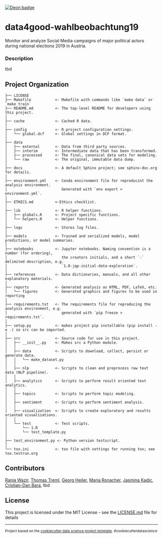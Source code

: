 [![Deon badge](https://img.shields.io/badge/ethics%20checklist-deon-brightgreen.svg?style=popout-square)](http://deon.drivendata.org/)

data4good-wahlbeobachtung19
==============================

Monitor and analyze Social Media campaigns of major political actors during national elections 2019 in Austria.


### Description

tbd


Project Organization
------------

    ├── LICENSE
    ├── Makefile           <- Makefile with commands like `make data` or `make train`
    ├── README.md          <- The top-level README for developers using this project.
    │
    ├── cache              <- Cached R data.
    │
    ├── config             <- R project configuration settings.
    │   └── global.dcf     <- Global settings in DCF format.
    │
    ├── data
    │   ├── external       <- Data from third party sources.
    │   ├── interim        <- Intermediate data that has been transformed.
    │   ├── processed      <- The final, canonical data sets for modeling.
    │   └── raw            <- The original, immutable data dump.
    │
    ├── docs               <- A default Sphinx project; see sphinx-doc.org for details.
    │
    ├── environment.yml    <- Conda environment file for reproducint the analysis environment.
    │                         Generated with `env export > environment.yml`.
    │
    ├── ETHICS.md          <-Ethics checklist.
    │
    ├── lib                <- R helper functions.
    │   ├── globals.R      <- Project specific functions.
    │   └── helpers.R      <- Helper functions.
    │
    ├── logs               <- Stores log files.
    │
    ├── models             <- Trained and serialized models, model predictions, or model summaries.
    │
    ├── notebooks          <- Jupyter notebooks. Naming convention is a number (for ordering),
    │                         the creators initials, and a short `-` delimited description, e.g.
    │                         `1.0-jqp-initial-data-exploration`.
    │
    ├── references         <- Data dictionaries, manuals, and all other explanatory materials.
    │
    ├── reports            <- Generated analysis as HTML, PDF, LaTeX, etc.
    │   └── figures        <- Generated graphics and figures to be used in reporting
    │
    ├── requirements.txt   <- The requirements file for reproducing the analysis environment, e.g.
    │                         generated with `pip freeze > requirements.txt`.
    │
    ├── setup.py           <- makes project pip installable (pip install -e .) so src can be imported.
    │
    ├── src                <- Source code for use in this project.
    │   ├── __init__.py    <- Makes src a Python module.
    │   │
    │   ├── data           <- Scripts to download, collect, persist or generate data.
    │   │   └── make_dataset.py
    │   │
    │   ├── nlp            <- Scripts to clean and preprocess raw text data (NLP pipeline).
    │   │
    │   ├── analytics      <- Scripts to perform result oriented text analytics.
    │   │
    │   ├── topics         <- Scripts to perform topic modeling.
    │   │
    │   ├── sentiment      <- Scripts to perform sentiment analysis.
    │   │
    │   ├── visualization  <- Scripts to create exploratory and results oriented visualizations.
    │   │
    │   └── test           <- Test scripts.
    │       └── 1.R
    │       └── test_template.py
    │
    ├── test_environment.py <- Python version testscript.
    │
    └── tox.ini            <- tox file with settings for running tox; see tox.testrun.org


## Contributors

[Rania Wazir](https://github.com/rrania4r), [Thomas Treml](https://github.com/datadonK23), [Georg Heiler](https://github.com/geoHeil), [Maria Ronacher](https://github.com/mkalininait), [Jasmina Kadic](https://github.com/JasminaKadic), [Cristian-Dan Bara](https://github.com/cristianbara), tbd


## License

This project is licensed under the MIT License - see the [LICENSE.md](LICENSE.md) file for details


--------

<p><small>Project based on the <a target="_blank" href="https://drivendata.github.io/cookiecutter-data-science/">cookiecutter data science project template</a>. #cookiecutterdatascience</small></p>
